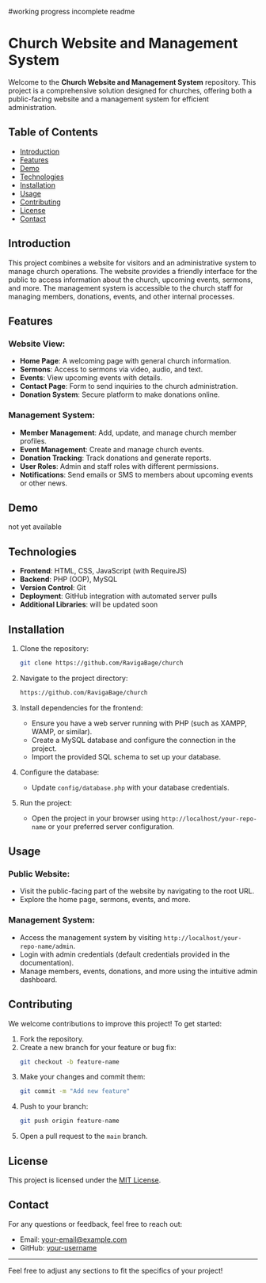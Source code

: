 #working progress incomplete readme
# Church Website and Management System

Welcome to the **Church Website and Management System** repository. This project is a comprehensive solution designed for churches, offering both a public-facing website and a management system for efficient administration.

## Table of Contents
- [Introduction](#introduction)
- [Features](#features)
- [Demo](#demo)
- [Technologies](#technologies)
- [Installation](#installation)
- [Usage](#usage)
- [Contributing](#contributing)
- [License](#license)
- [Contact](#contact)

## Introduction
This project combines a website for visitors and an administrative system to manage church operations. The website provides a friendly interface for the public to access information about the church, upcoming events, sermons, and more. The management system is accessible to the church staff for managing members, donations, events, and other internal processes.

## Features
### Website View:
- **Home Page**: A welcoming page with general church information.
- **Sermons**: Access to sermons via video, audio, and text.
- **Events**: View upcoming events with details.
- **Contact Page**: Form to send inquiries to the church administration.
- **Donation System**: Secure platform to make donations online.

### Management System:
- **Member Management**: Add, update, and manage church member profiles.
- **Event Management**: Create and manage church events.
- **Donation Tracking**: Track donations and generate reports.
- **User Roles**: Admin and staff roles with different permissions.
- **Notifications**: Send emails or SMS to members about upcoming events or other news.

## Demo
not yet available

## Technologies
- **Frontend**: HTML, CSS, JavaScript (with RequireJS)
- **Backend**: PHP (OOP), MySQL
- **Version Control**: Git
- **Deployment**: GitHub integration with automated server pulls
- **Additional Libraries**: will be updated soon

## Installation
1. Clone the repository:
    ```bash
    git clone https://github.com/RavigaBage/church
    ```
2. Navigate to the project directory:
    ```bash
    https://github.com/RavigaBage/church
    ```
3. Install dependencies for the frontend:
    - Ensure you have a web server running with PHP (such as XAMPP, WAMP, or similar).
    - Create a MySQL database and configure the connection in the project.
    - Import the provided SQL schema to set up your database.

4. Configure the database:
    - Update `config/database.php` with your database credentials.

5. Run the project:
    - Open the project in your browser using `http://localhost/your-repo-name` or your preferred server configuration.

## Usage
### Public Website:
- Visit the public-facing part of the website by navigating to the root URL.
- Explore the home page, sermons, events, and more.

### Management System:
- Access the management system by visiting `http://localhost/your-repo-name/admin`.
- Login with admin credentials (default credentials provided in the documentation). 
- Manage members, events, donations, and more using the intuitive admin dashboard.

## Contributing
We welcome contributions to improve this project! To get started:
1. Fork the repository.
2. Create a new branch for your feature or bug fix:
    ```bash
    git checkout -b feature-name
    ```
3. Make your changes and commit them:
    ```bash
    git commit -m "Add new feature"
    ```
4. Push to your branch:
    ```bash
    git push origin feature-name
    ```
5. Open a pull request to the `main` branch.

## License
This project is licensed under the [MIT License](LICENSE).

## Contact
For any questions or feedback, feel free to reach out:
- Email: your-email@example.com
- GitHub: [your-username](https://github.com/your-username)

---

Feel free to adjust any sections to fit the specifics of your project!
